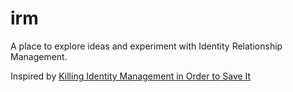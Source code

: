 irm
===

A place to explore ideas and experiment with Identity Relationship Management.

Inspired by [Killing Identity Management in Order to Save It](http://www.youtube.com/watch?v=0NFanER0g8w&feature=youtu.be)
